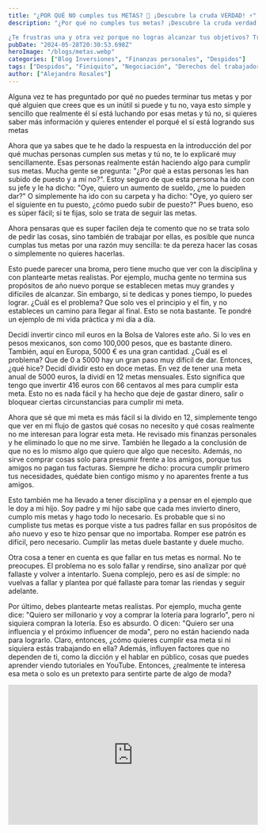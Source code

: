 ```yaml
---
title: "¿POR QUÉ NO cumples tus METAS? 🤔 ¡Descubre la cruda VERDAD! ⚡"
description: "¿Por qué no cumples tus metas? ¡Descubre la cruda verdad y conviértete en un campeón de la superación personal!

¿Te frustras una y otra vez porque no logras alcanzar tus objetivos? Tranquilo, no estás solo. En este post, te traemos la cruda verdad sobre el porqué algunos sí alcanzan sus metas y otros no, y te compartimos consejos prácticos para que tú también puedas convertirte en un campeón de la superación personal."
pubDate: "2024-05-28T20:30:53.698Z"
heroImage: "/blogs/metas.webp"
categories: ["Blog Inversiones", "Finanzas personales", "Despidos"]
tags: ["Despidos", "Finiquito", "Negociación", "Derechos del trabajador", "Emprendimiento", "Ahorro", "Motivos de despido", "Tipos de despido", "Indemnización", "Reacción ante un despido", "Cómo afrontar un despido", "Oportunidades después de un despido"]
author: ["Alejandro Rosales"]
---
```

Alguna vez te has preguntado por qué no puedes terminar tus metas y por qué alguien que crees que es un inútil si puede y tu no, vaya esto simple y sencillo que realmente él sí está luchando por esas metas y tú no, si quieres saber más información y quieres entender el porqué el sí está logrando sus metas

Ahora que ya sabes que te he dado la respuesta en la introducción del por qué muchas personas cumplen sus metas y tú no, te lo explicaré muy sencillamente. Esas personas realmente están haciendo algo para cumplir sus metas. Mucha gente se pregunta: "¿Por qué a estas personas les han subido de puesto y a mí no?". Estoy seguro de que esta persona ha ido con su jefe y le ha dicho: "Oye, quiero un aumento de sueldo, ¿me lo pueden dar?" O simplemente ha ido con su carpeta y ha dicho: "Oye, yo quiero ser el siguiente en tu puesto, ¿cómo puedo subir de puesto?" Pues bueno, eso es súper fácil; si te fijas, solo se trata de seguir las metas.

Ahora pensaras que es super facilen deja te comento que no se trata solo de pedir las cosas, sino también de trabajar por ellas, es posible que nunca cumplas tus metas por una razón muy sencilla: te da pereza hacer las cosas o simplemente no quieres hacerlas.

Esto puede parecer una broma, pero tiene mucho que ver con la disciplina y con plantearte metas realistas. Por ejemplo, mucha gente no termina sus propósitos de año nuevo porque se establecen metas muy grandes y difíciles de alcanzar. Sin embargo, si te dedicas y pones tiempo, lo puedes lograr. ¿Cuál es el problema? Que solo ves el principio y el fin, y no estableces un camino para llegar al final. Esto se nota bastante. Te pondré un ejemplo de mi vida práctica y mi día a día.

Decidí invertir cinco mil euros en la Bolsa de Valores este año. Si lo ves en pesos mexicanos, son como 100,000 pesos, que es bastante dinero. También, aquí en Europa, 5000 € es una gran cantidad. ¿Cuál es el problema? Que de 0 a 5000 hay un gran paso muy difícil de dar. Entonces, ¿qué hice? Decidí dividir esto en doce metas. En vez de tener una meta anual de 5000 euros, la dividí en 12 metas mensuales. Esto significa que tengo que invertir 416 euros con 66 centavos al mes para cumplir esta meta. Esto no es nada fácil y ha hecho que deje de gastar dinero, salir o bloquear ciertas circunstancias para cumplir mi meta.

Ahora que sé que mi meta es más fácil si la divido en 12, simplemente tengo que ver en mi flujo de gastos qué cosas no necesito y qué cosas realmente no me interesan para lograr esta meta. He revisado mis finanzas personales y he eliminado lo que no me sirve. También he llegado a la conclusión de que no es lo mismo algo que quiero que algo que necesito. Además, no sirve comprar cosas solo para presumir frente a los amigos, porque tus amigos no pagan tus facturas. Siempre he dicho: procura cumplir primero tus necesidades, quédate bien contigo mismo y no aparentes frente a tus amigos.

Esto también me ha llevado a tener disciplina y a pensar en el ejemplo que le doy a mi hijo. Soy padre y mi hijo sabe que cada mes invierto dinero, cumplo mis metas y hago todo lo necesario. Es probable que si no cumpliste tus metas es porque viste a tus padres fallar en sus propósitos de año nuevo y eso te hizo pensar que no importaba. Romper ese patrón es difícil, pero necesario. Cumplir las metas duele bastante y duele mucho.

Otra cosa a tener en cuenta es que fallar en tus metas es normal. No te preocupes. El problema no es solo fallar y rendirse, sino analizar por qué fallaste y volver a intentarlo. Suena complejo, pero es así de simple: no vuelvas a fallar y plantea por qué fallaste para tomar las riendas y seguir adelante.

Por último, debes plantearte metas realistas. Por ejemplo, mucha gente dice: "Quiero ser millonario y voy a comprar la lotería para lograrlo", pero ni siquiera compran la lotería. Eso es absurdo. O dicen: "Quiero ser una influencia y el próximo influencer de moda", pero no están haciendo nada para lograrlo. Claro, entonces, ¿cómo quieres cumplir esa meta si ni siquiera estás trabajando en ella? Además, influyen factores que no dependen de ti, como la dicción y el hablar en público, cosas que puedes aprender viendo tutoriales en YouTube. Entonces, ¿realmente te interesa esa meta o solo es un pretexto para sentirte parte de algo de moda?

<div class="iframe-container" style="position: relative; width: 100%; height: 0; padding-bottom: 56.25%; overflow: hidden;">
  <iframe width="560" height="315" src="https://www.youtube.com/embed/0PJ4GyWQI1c?si=5-brL_kLUFcDBHAA" title="YouTube video player" frameborder="0" allow="accelerometer; autoplay; clipboard-write; encrypted-media; gyroscope; picture-in-picture; web-share" allowfullscreen style="position: absolute; top: 0; left: 0; width: 100%; height: 100%; border: none;"></iframe>
</div>
